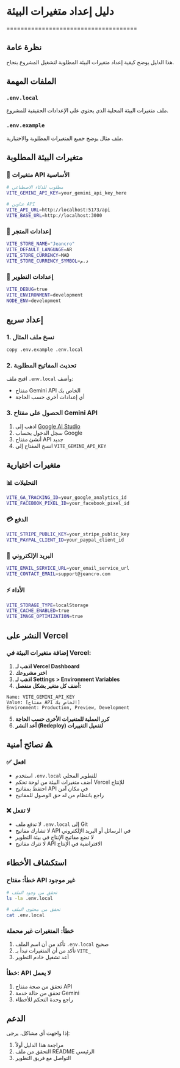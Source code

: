 # دليل إعداد متغيرات البيئة

=====================================

## نظرة عامة

هذا الدليل يوضح كيفية إعداد متغيرات البيئة المطلوبة لتشغيل المشروع بنجاح.

## الملفات المهمة

### `.env.local`

ملف متغيرات البيئة المحلية الذي يحتوي على الإعدادات الحقيقية للمشروع.

### `.env.example`

ملف مثال يوضح جميع المتغيرات المطلوبة والاختيارية.

## متغيرات البيئة المطلوبة

### 🔑 متغيرات API الأساسية

```bash
# مطلوب للذكاء الاصطناعي
VITE_GEMINI_API_KEY=your_gemini_api_key_here

# عناوين API
VITE_API_URL=http://localhost:5173/api
VITE_BASE_URL=http://localhost:3000
```

### 🏪 إعدادات المتجر

```bash
VITE_STORE_NAME="Jeancro"
VITE_DEFAULT_LANGUAGE=AR
VITE_STORE_CURRENCY=MAD
VITE_STORE_CURRENCY_SYMBOL=د.م
```

### 🔧 إعدادات التطوير

```bash
VITE_DEBUG=true
VITE_ENVIRONMENT=development
NODE_ENV=development
```

## إعداد سريع

### 1. نسخ ملف المثال

```bash
copy .env.example .env.local
```

### 2. تحديث المفاتيح المطلوبة

افتح ملف `.env.local` وأضف:

- مفتاح Gemini API الخاص بك
- أي إعدادات أخرى حسب الحاجة

### 3. الحصول على مفتاح Gemini API

1. اذهب إلى [Google AI Studio](https://makersuite.google.com/app/apikey)
2. سجل الدخول بحساب Google
3. أنشئ مفتاح API جديد
4. انسخ المفتاح إلى `VITE_GEMINI_API_KEY`

## متغيرات اختيارية

### 📊 التحليلات

```bash
VITE_GA_TRACKING_ID=your_google_analytics_id
VITE_FACEBOOK_PIXEL_ID=your_facebook_pixel_id
```

### 💳 الدفع

```bash
VITE_STRIPE_PUBLIC_KEY=your_stripe_public_key
VITE_PAYPAL_CLIENT_ID=your_paypal_client_id
```

### 📧 البريد الإلكتروني

```bash
VITE_EMAIL_SERVICE_URL=your_email_service_url
VITE_CONTACT_EMAIL=support@jeancro.com
```

### ⚡ الأداء

```bash
VITE_STORAGE_TYPE=localStorage
VITE_CACHE_ENABLED=true
VITE_IMAGE_OPTIMIZATION=true
```

## النشر على Vercel

### إضافة متغيرات البيئة في Vercel:

1. **اذهب لـ Vercel Dashboard**
2. **اختر مشروعك**
3. **اذهب لـ Settings > Environment Variables**
4. **أضف كل متغير بشكل منفصل:**

```
Name: VITE_GEMINI_API_KEY
Value: [مفتاح API الخاص بك]
Environment: Production, Preview, Development
```

5. **كرر العملية للمتغيرات الأخرى حسب الحاجة**
6. **أعد النشر (Redeploy) لتفعيل التغييرات**

## نصائح أمنية ⚠️

### ✅ افعل

- استخدم `.env.local` للتطوير المحلي
- أضف متغيرات البيئة من لوحة تحكم Vercel للإنتاج
- احتفظ بمفاتيح API في مكان آمن
- راجع بانتظام من له حق الوصول للمفاتيح

### ❌ لا تفعل

- لا تدفع ملف `.env.local` إلى Git
- لا تشارك مفاتيح API في الرسائل أو البريد الإلكتروني
- لا تضع مفاتيح الإنتاج في بيئة التطوير
- لا تترك مفاتيح API الافتراضية في الإنتاج

## استكشاف الأخطاء

### خطأ: مفتاح API غير موجود

```bash
# تحقق من وجود الملف
ls -la .env.local

# تحقق من محتوى الملف
cat .env.local
```

### خطأ: المتغيرات غير محملة

1. تأكد من أن اسم الملف `.env.local` صحيح
2. تأكد من أن المتغيرات تبدأ بـ `VITE_`
3. أعد تشغيل خادم التطوير

### خطأ: API لا يعمل

1. تحقق من صحة مفتاح API
2. تحقق من حالة خدمة Gemini
3. راجع وحدة التحكم للأخطاء

## الدعم

إذا واجهت أي مشاكل، يرجى:

1. مراجعة هذا الدليل أولاً
2. التحقق من ملف README الرئيسي
3. التواصل مع فريق التطوير
